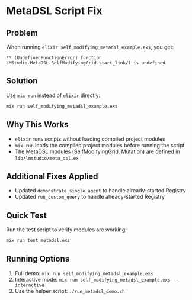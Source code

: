 # MetaDSL Script Fix

## Problem
When running `elixir self_modifying_metadsl_example.exs`, you get:
```
** (UndefinedFunctionError) function LMStudio.MetaDSL.SelfModifyingGrid.start_link/1 is undefined
```

## Solution
Use `mix run` instead of `elixir` directly:
```bash
mix run self_modifying_metadsl_example.exs
```

## Why This Works
- `elixir` runs scripts without loading compiled project modules
- `mix run` loads the compiled project modules before running the script
- The MetaDSL modules (SelfModifyingGrid, Mutation) are defined in `lib/lmstudio/meta_dsl.ex`

## Additional Fixes Applied
- Updated `demonstrate_single_agent` to handle already-started Registry
- Updated `run_custom_query` to handle already-started Registry

## Quick Test
Run the test script to verify modules are working:
```bash
mix run test_metadsl.exs
```

## Running Options
1. Full demo: `mix run self_modifying_metadsl_example.exs`
2. Interactive mode: `mix run self_modifying_metadsl_example.exs --interactive`
3. Use the helper script: `./run_metadsl_demo.sh`